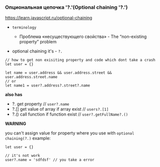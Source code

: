 ### Опциональная цепочка '?.'(Optional chaining '?.')

https://learn.javascript.ru/optional-chaining

- `terminology`
    - Проблема «несуществующего свойства» - The “non-existing property” problem


- optional chaining it's - `?.`

>

    // how to get non exisiting property and code which dont take a crash
    let user = {}

    let name = user.address && user.address.street && user.address.street.name
    // or
    let name1 = user?.address?.street?.name

**also has**

- ?. get property // `user?.name`
- ?.[] get value of array if array exist // `users?.[1]`
- ?.() call function if function exist //   `user?.getFullName?.()`

**WARNING**

you can't assign value for property where you use with `optional chaining(?.)`
example:

    let user = {}

    // it's not work
    user?.name = 'sdfdsf' // you take a error
